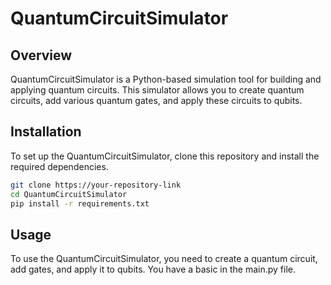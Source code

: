 # QuantumCircuitSimulator

## Overview
QuantumCircuitSimulator is a Python-based simulation tool for building and applying quantum circuits. This simulator allows you to create quantum circuits, add various quantum gates, and apply these circuits to qubits.

## Installation

To set up the QuantumCircuitSimulator, clone this repository and install the required dependencies.

```bash
git clone https://your-repository-link
cd QuantumCircuitSimulator
pip install -r requirements.txt
```

## Usage
To use the QuantumCircuitSimulator, you need to create a quantum circuit, add gates, and apply it to qubits. You have a basic in the main.py file.
